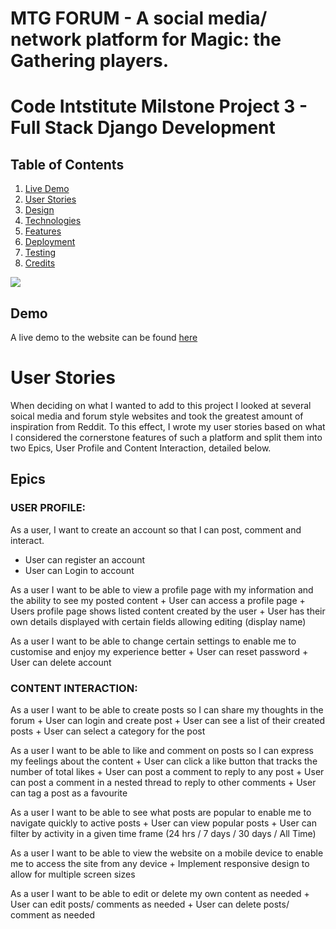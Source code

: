 # MTG FORUM - A social media/ network platform for Magic: the Gathering players.
# Code Intstitute Milstone Project 3 - Full Stack Django Development

## Table of Contents

1. [Live Demo](#demo)
2. [User Stories](#user-stories)
3. [Design](#design)
4. [Technologies](#technologies)
5. [Features](#features)
6. [Deployment](#deployment)
7. [Testing](#testing)
8. [Credits](#credits)

![](./readme-assets/responsive_ui.png)

## Demo
A live demo to the website can be found [here](https://arcandrus.github.io/milestone-2/index.html)

# User Stories
When deciding on what I wanted to add to this project I looked at several soical media and forum style websites and took the greatest amount of inspiration from Reddit. To this effect, I wrote my user stories based on what I considered the cornerstone features of such a platform and split them into two Epics, User Profile and Content Interaction, detailed below.

## Epics

### USER PROFILE:

As a user, I want to create an account so that I can post, comment and interact.
+ User can register an account
+ User can Login to account

As a user I want to be able to view a profile page with my information and the ability to see my posted content
    + User can access a profile page
    + Users profile page shows listed content created by the user
    + User has their own details displayed with certain fields allowing editing (display name)

As a user I want to be able to change certain settings to enable me to customise and enjoy my experience better
    + User can reset password
    + User can delete account

### CONTENT INTERACTION:

As a user I want to be able to create posts so I can share my thoughts in the forum
    + User can login and create post
    + User can see a list of their created posts
    + User can select a category for the post

As a user I want to be able to like and comment on posts so I can express my feelings about the content
    + User can click a like button that tracks the number of total likes
    + User can post a comment to reply to any post
    + User can post a comment in a nested thread to reply to other comments
    + User can tag a post as a favourite

As a user I want to be able to see what posts are popular to enable me to navigate quickly to active posts
    + User can view popular posts
    + User can filter by activity in a given time frame (24 hrs / 7 days / 30 days / All Time)

As a user I want to be able to view the website on a mobile device to enable me to access the site from any device
    + Implement responsive design to allow for multiple screen sizes

As a user I want to be able to edit or delete my own content as needed
    + User can edit posts/ comments as needed
    + User can delete posts/ comment as needed

